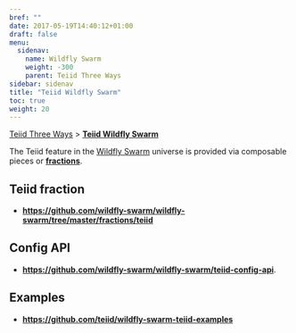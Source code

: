 ```yaml
---
bref: ""
date: 2017-05-19T14:40:12+01:00
draft: false
menu:
  sidenav:
    name: Wildfly Swarm
    weight: -300
    parent: Teiid Three Ways
sidebar: sidenav
title: "Teiid Wildfly Swarm"
toc: true
weight: 20
---
```

[Teiid Three Ways](..) > [**Teiid Wildfly Swarm**](./wildfly_swarm)

The Teiid feature in the [Wildfly Swarm](https://legacy.gitbook.com/book/wildfly-swarm/wildfly-swarm-users-guide/details) universe is provided via composable pieces or [**fractions**](https://wildfly-swarm.gitbooks.io/wildfly-swarm-users-guide/fraction_authoring.html).

## **Teiid fraction**
 
- **https://github.com/wildfly-swarm/wildfly-swarm/tree/master/fractions/teiid**

## **Config API**

- **https://github.com/wildfly-swarm/wildfly-swarm/teiid-config-api**.

## **Examples**

- **https://github.com/teiid/wildfly-swarm-teiid-examples**